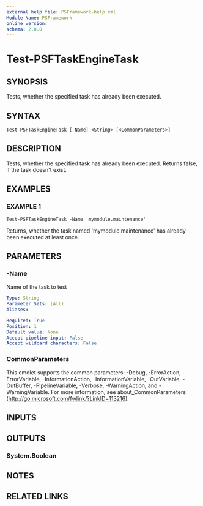 ```yaml
---
external help file: PSFramework-help.xml
Module Name: PSFramework
online version:
schema: 2.0.0
---
```


# Test-PSFTaskEngineTask

## SYNOPSIS
Tests, whether the specified task has already been executed.

## SYNTAX

```
Test-PSFTaskEngineTask [-Name] <String> [<CommonParameters>]
```

## DESCRIPTION
Tests, whether the specified task has already been executed.
Returns false, if the task doesn't exist.

## EXAMPLES

### EXAMPLE 1
```
Test-PSFTaskEngineTask -Name 'mymodule.maintenance'
```

Returns, whether the task named 'mymodule.maintenance' has already been executed at least once.

## PARAMETERS

### -Name
Name of the task to test

```yaml
Type: String
Parameter Sets: (All)
Aliases:

Required: True
Position: 1
Default value: None
Accept pipeline input: False
Accept wildcard characters: False
```

### CommonParameters
This cmdlet supports the common parameters: -Debug, -ErrorAction, -ErrorVariable, -InformationAction, -InformationVariable, -OutVariable, -OutBuffer, -PipelineVariable, -Verbose, -WarningAction, and -WarningVariable.
For more information, see about_CommonParameters (http://go.microsoft.com/fwlink/?LinkID=113216).

## INPUTS

## OUTPUTS

### System.Boolean
## NOTES

## RELATED LINKS
